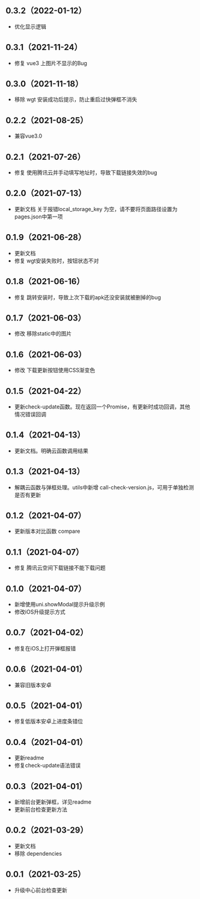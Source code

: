 ## 0.3.2（2022-01-12）

- 优化显示逻辑

## 0.3.1（2021-11-24）

- 修复 vue3 上图片不显示的Bug

## 0.3.0（2021-11-18）

- 移除 wgt 安装成功后提示，防止重启过快弹框不消失

## 0.2.2（2021-08-25）

- 兼容vue3.0

## 0.2.1（2021-07-26）

- 修复 使用腾讯云并手动填写地址时，导致下载链接失效的bug

## 0.2.0（2021-07-13）

- 更新文档 关于报错local_storage_key 为空，请不要将页面路径设置为pages.json中第一项

## 0.1.9（2021-06-28）

- 更新文档
- 修复 wgt安装失败时，按钮状态不对

## 0.1.8（2021-06-16）

- 修复 跳转安装时，导致上次下载的apk还没安装就被删掉的bug

## 0.1.7（2021-06-03）

- 修改 移除static中的图片

## 0.1.6（2021-06-03）

- 修改 下载更新按钮使用CSS渐变色

## 0.1.5（2021-04-22）

- 更新check-update函数。现在返回一个Promise，有更新时成功回调，其他情况错误回调

## 0.1.4（2021-04-13）

- 更新文档。明确云函数调用结果

## 0.1.3（2021-04-13）

- 解耦云函数与弹框处理。utils中新增 call-check-version.js，可用于单独检测是否有更新

## 0.1.2（2021-04-07）

- 更新版本对比函数 compare

## 0.1.1（2021-04-07）

- 修复 腾讯云空间下载链接不能下载问题

## 0.1.0（2021-04-07）

- 新增使用uni.showModal提示升级示例
- 修改iOS升级提示方式

## 0.0.7（2021-04-02）

- 修复在iOS上打开弹框报错

## 0.0.6（2021-04-01）

- 兼容旧版本安卓

## 0.0.5（2021-04-01）

- 修复低版本安卓上进度条错位

## 0.0.4（2021-04-01）

- 更新readme
- 修复check-update语法错误

## 0.0.3（2021-04-01）

- 新增前台更新弹框，详见readme
- 更新前台检查更新方法

## 0.0.2（2021-03-29）

- 更新文档
- 移除 dependencies

## 0.0.1（2021-03-25）

- 升级中心前台检查更新
